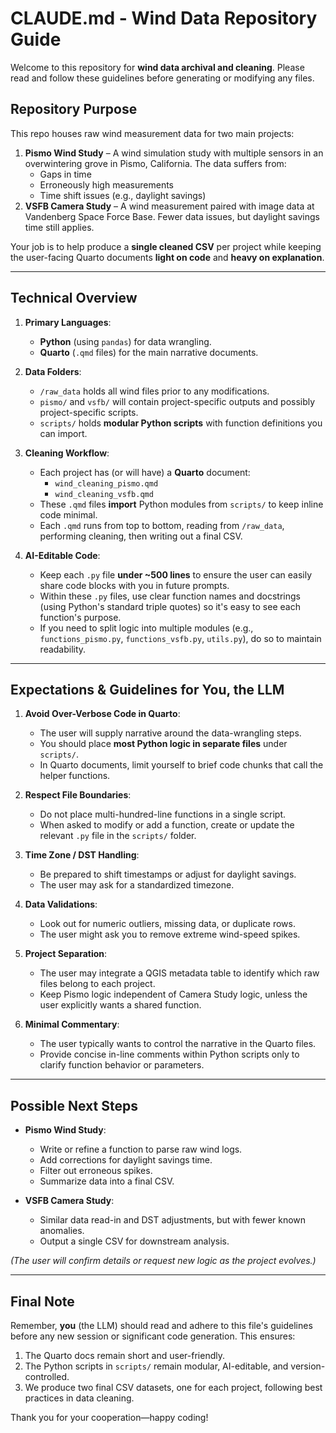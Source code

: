 # CLAUDE.md - Wind Data Repository Guide

Welcome to this repository for **wind data archival and cleaning**. Please read and follow these guidelines before generating or modifying any files.

## Repository Purpose

This repo houses raw wind measurement data for two main projects:

1. **Pismo Wind Study** – A wind simulation study with multiple sensors in an overwintering grove in Pismo, California. The data suffers from:
   - Gaps in time
   - Erroneously high measurements
   - Time shift issues (e.g., daylight savings)
2. **VSFB Camera Study** – A wind measurement paired with image data at Vandenberg Space Force Base. Fewer data issues, but daylight savings time still applies.

Your job is to help produce a **single cleaned CSV** per project while keeping the user-facing Quarto documents **light on code** and **heavy on explanation**.

---

## Technical Overview

1. **Primary Languages**:  
   - **Python** (using `pandas`) for data wrangling.  
   - **Quarto** (`.qmd` files) for the main narrative documents.

2. **Data Folders**:
   - `/raw_data` holds all wind files prior to any modifications.
   - `pismo/` and `vsfb/` will contain project-specific outputs and possibly project-specific scripts.
   - `scripts/` holds **modular Python scripts** with function definitions you can import.

3. **Cleaning Workflow**:
   - Each project has (or will have) a **Quarto** document:  
     - `wind_cleaning_pismo.qmd`  
     - `wind_cleaning_vsfb.qmd`
   - These `.qmd` files **import** Python modules from `scripts/` to keep inline code minimal.
   - Each `.qmd` runs from top to bottom, reading from `/raw_data`, performing cleaning, then writing out a final CSV.

4. **AI-Editable Code**:
   - Keep each `.py` file **under ~500 lines** to ensure the user can easily share code blocks with you in future prompts.
   - Within these `.py` files, use clear function names and docstrings (using Python's standard triple quotes) so it's easy to see each function's purpose.
   - If you need to split logic into multiple modules (e.g., `functions_pismo.py`, `functions_vsfb.py`, `utils.py`), do so to maintain readability.

---

## Expectations & Guidelines for You, the LLM

1. **Avoid Over-Verbose Code in Quarto**:  
   - The user will supply narrative around the data-wrangling steps.  
   - You should place **most Python logic in separate files** under `scripts/`.
   - In Quarto documents, limit yourself to brief code chunks that call the helper functions.

2. **Respect File Boundaries**:  
   - Do not place multi-hundred-line functions in a single script.  
   - When asked to modify or add a function, create or update the relevant `.py` file in the `scripts/` folder.

3. **Time Zone / DST Handling**:  
   - Be prepared to shift timestamps or adjust for daylight savings.  
   - The user may ask for a standardized timezone.

4. **Data Validations**:
   - Look out for numeric outliers, missing data, or duplicate rows.  
   - The user might ask you to remove extreme wind-speed spikes.

5. **Project Separation**:
   - The user may integrate a QGIS metadata table to identify which raw files belong to each project.  
   - Keep Pismo logic independent of Camera Study logic, unless the user explicitly wants a shared function.

6. **Minimal Commentary**:  
   - The user typically wants to control the narrative in the Quarto files.  
   - Provide concise in-line comments within Python scripts only to clarify function behavior or parameters.

---

## Possible Next Steps

- **Pismo Wind Study**:  
  - Write or refine a function to parse raw wind logs.  
  - Add corrections for daylight savings time.  
  - Filter out erroneous spikes.  
  - Summarize data into a final CSV.

- **VSFB Camera Study**:  
  - Similar data read-in and DST adjustments, but with fewer known anomalies.  
  - Output a single CSV for downstream analysis.

*(The user will confirm details or request new logic as the project evolves.)*

---

## Final Note

Remember, **you** (the LLM) should read and adhere to this file's guidelines before any new session or significant code generation. This ensures:

1. The Quarto docs remain short and user-friendly.  
2. The Python scripts in `scripts/` remain modular, AI-editable, and version-controlled.  
3. We produce two final CSV datasets, one for each project, following best practices in data cleaning.

Thank you for your cooperation—happy coding!